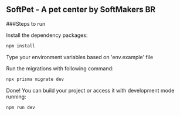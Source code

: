 
## SoftPet - A pet center by SoftMakers BR

###Steps to run

Install the dependency packages:

```bash
npm install
```

Type your environment variables based on 'env.example' file

Run the migrations with following command:

```bash
npx prisma migrate dev
```

Done! You can build your project or access it with development mode running:

```bash
npm run dev
```

